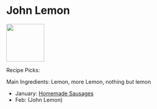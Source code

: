 # John Lemon

<img src="http://api.adorable.io/avatars/100/zestmaster%40flavor.magazine" height="100" width="100" />

Recipe Picks: 

Main Ingredients: Lemon, more Lemon, nothing but lemon

- January: [Homemade Sausages](../recipe/jan/homemade-sausages.md)
- Feb: (John Lemon)